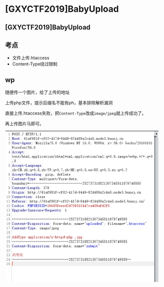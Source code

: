 # \[GXYCTF2019]BabyUpload

## \[GXYCTF2019]BabyUpload

## 考点

* 文件上传.htaccess
* Content-Type绕过限制

## wp

随便传一个图片，给了上传的地址

上传php文件，提示后缀名不能有ph，基本排除解析漏洞

直接上传.htaccess失败，把`Content-Type`改成`image/jpeg`就上传成功了。

再上传图片马即可。

![](../.gitbook/assets/fZXNHrdk7ItJNvQUBM9rzBeX1ddgx3krFtaBgpAx2LA.png)
